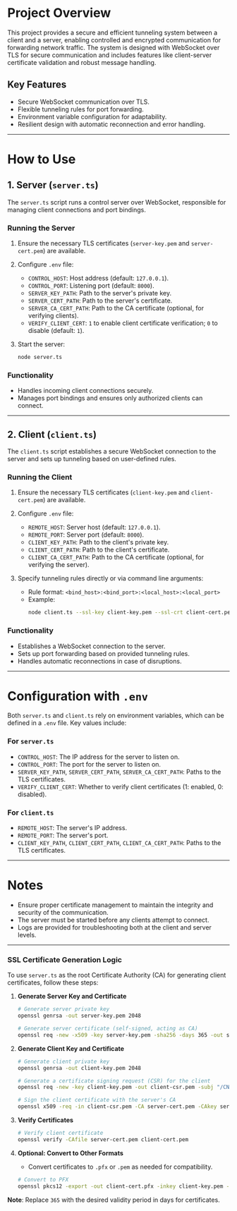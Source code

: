 
# Project Overview

This project provides a secure and efficient tunneling system between a client and a server, enabling controlled and encrypted communication for forwarding network traffic. The system is designed with WebSocket over TLS for secure communication and includes features like client-server certificate validation and robust message handling.

## Key Features
- Secure WebSocket communication over TLS.
- Flexible tunneling rules for port forwarding.
- Environment variable configuration for adaptability.
- Resilient design with automatic reconnection and error handling.

---

# How to Use

## 1. **Server (`server.ts`)**

The `server.ts` script runs a control server over WebSocket, responsible for managing client connections and port bindings.

### Running the Server
1. Ensure the necessary TLS certificates (`server-key.pem` and `server-cert.pem`) are available.
2. Configure `.env` file:
   - `CONTROL_HOST`: Host address (default: `127.0.0.1`).
   - `CONTROL_PORT`: Listening port (default: `8000`).
   - `SERVER_KEY_PATH`: Path to the server's private key.
   - `SERVER_CERT_PATH`: Path to the server's certificate.
   - `SERVER_CA_CERT_PATH`: Path to the CA certificate (optional, for verifying clients).
   - `VERIFY_CLIENT_CERT`: `1` to enable client certificate verification; `0` to disable (default: `1`).

3. Start the server:
   ```bash
   node server.ts
   ```

### Functionality
- Handles incoming client connections securely.
- Manages port bindings and ensures only authorized clients can connect.

---

## 2. **Client (`client.ts`)**

The `client.ts` script establishes a secure WebSocket connection to the server and sets up tunneling based on user-defined rules.

### Running the Client
1. Ensure the necessary TLS certificates (`client-key.pem` and `client-cert.pem`) are available.
2. Configure `.env` file:
   - `REMOTE_HOST`: Server host (default: `127.0.0.1`).
   - `REMOTE_PORT`: Server port (default: `8000`).
   - `CLIENT_KEY_PATH`: Path to the client's private key.
   - `CLIENT_CERT_PATH`: Path to the client's certificate.
   - `CLIENT_CA_CERT_PATH`: Path to the CA certificate (optional, for verifying the server).

3. Specify tunneling rules directly or via command line arguments:
   - Rule format: `<bind_host>:<bind_port>:<local_host>:<local_port>`
   - Example:
     ```bash
     node client.ts --ssl-key client-key.pem --ssl-crt client-cert.pem --host 127.0.0.1 --port 8000 127.0.0.1:8080:localhost:3000
     ```

### Functionality
- Establishes a WebSocket connection to the server.
- Sets up port forwarding based on provided tunneling rules.
- Handles automatic reconnections in case of disruptions.

---

# Configuration with `.env`
Both `server.ts` and `client.ts` rely on environment variables, which can be defined in a `.env` file. Key values include:

### For `server.ts`
- `CONTROL_HOST`: The IP address for the server to listen on.
- `CONTROL_PORT`: The port for the server to listen on.
- `SERVER_KEY_PATH`, `SERVER_CERT_PATH`, `SERVER_CA_CERT_PATH`: Paths to the TLS certificates.
- `VERIFY_CLIENT_CERT`: Whether to verify client certificates (1: enabled, 0: disabled).

### For `client.ts`
- `REMOTE_HOST`: The server's IP address.
- `REMOTE_PORT`: The server's port.
- `CLIENT_KEY_PATH`, `CLIENT_CERT_PATH`, `CLIENT_CA_CERT_PATH`: Paths to the TLS certificates.

---

# Notes
- Ensure proper certificate management to maintain the integrity and security of the communication.
- The server must be started before any clients attempt to connect.
- Logs are provided for troubleshooting both at the client and server levels.

---

### SSL Certificate Generation Logic

To use `server.ts` as the root Certificate Authority (CA) for generating client certificates, follow these steps:

1. **Generate Server Key and Certificate**
   ```bash
   # Generate server private key
   openssl genrsa -out server-key.pem 2048

   # Generate server certificate (self-signed, acting as CA)
   openssl req -new -x509 -key server-key.pem -sha256 -days 365 -out server-cert.pem -subj "/CN=RootCA"
   ```

2. **Generate Client Key and Certificate**
   ```bash
   # Generate client private key
   openssl genrsa -out client-key.pem 2048

   # Generate a certificate signing request (CSR) for the client
   openssl req -new -key client-key.pem -out client-csr.pem -subj "/CN=Client"

   # Sign the client certificate with the server's CA
   openssl x509 -req -in client-csr.pem -CA server-cert.pem -CAkey server-key.pem -CAcreateserial -out client-cert.pem -days 365 -sha256
   ```

3. **Verify Certificates**
   ```bash
   # Verify client certificate
   openssl verify -CAfile server-cert.pem client-cert.pem
   ```

4. **Optional: Convert to Other Formats**
   - Convert certificates to `.pfx` or `.pem` as needed for compatibility.

   ```bash
   # Convert to PFX
   openssl pkcs12 -export -out client-cert.pfx -inkey client-key.pem -in client-cert.pem -certfile server-cert.pem
   ```

**Note**: Replace `365` with the desired validity period in days for certificates.
